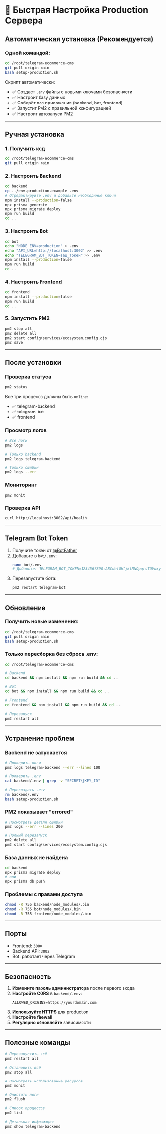 # 🚀 Быстрая Настройка Production Сервера

## Автоматическая установка (Рекомендуется)

### Одной командой:

```bash
cd /root/telegram-ecommerce-cms
git pull origin main
bash setup-production.sh
```

Скрипт автоматически:
- ✅ Создаст `.env` файлы с новыми ключами безопасности
- ✅ Настроит базу данных
- ✅ Соберёт все приложения (backend, bot, frontend)
- ✅ Запустит PM2 с правильной конфигурацией
- ✅ Настроит автозапуск PM2

---

## Ручная установка

### 1. Получить код

```bash
cd /root/telegram-ecommerce-cms
git pull origin main
```

### 2. Настроить Backend

```bash
cd backend
cp ../env.production.example .env
# Отредактируйте .env и добавьте необходимые ключи
npm install --production=false
npx prisma generate
npx prisma migrate deploy
npm run build
cd ..
```

### 3. Настроить Bot

```bash
cd bot
echo "NODE_ENV=production" > .env
echo "API_URL=http://localhost:3002" >> .env
echo "TELEGRAM_BOT_TOKEN=ваш_токен" >> .env
npm install --production=false
npm run build
cd ..
```

### 4. Настроить Frontend

```bash
cd frontend
npm install --production=false
npm run build
cd ..
```

### 5. Запустить PM2

```bash
pm2 stop all
pm2 delete all
pm2 start config/services/ecosystem.config.cjs
pm2 save
```

---

## После установки

### Проверка статуса

```bash
pm2 status
```

Все три процесса должны быть `online`:
- ✅ telegram-backend
- ✅ telegram-bot
- ✅ frontend

### Просмотр логов

```bash
# Все логи
pm2 logs

# Только backend
pm2 logs telegram-backend

# Только ошибки
pm2 logs --err
```

### Мониторинг

```bash
pm2 monit
```

### Проверка API

```bash
curl http://localhost:3002/api/health
```

---

## Telegram Bot Token

1. Получите токен от [@BotFather](https://t.me/BotFather)
2. Добавьте в `bot/.env`:
   ```bash
   nano bot/.env
   # Добавьте: TELEGRAM_BOT_TOKEN=1234567890:ABCdefGHIjklMNOpqrsTUVwxyz
   ```
3. Перезапустите бота:
   ```bash
   pm2 restart telegram-bot
   ```

---

## Обновление

### Получить новые изменения:

```bash
cd /root/telegram-ecommerce-cms
git pull origin main
bash setup-production.sh
```

### Только пересборка без сброса .env:

```bash
cd /root/telegram-ecommerce-cms

# Backend
cd backend && npm install && npm run build && cd ..

# Bot
cd bot && npm install && npm run build && cd ..

# Frontend
cd frontend && npm install && npm run build && cd ..

# Перезапуск
pm2 restart all
```

---

## Устранение проблем

### Backend не запускается

```bash
# Проверить логи
pm2 logs telegram-backend --err --lines 100

# Проверить .env
cat backend/.env | grep -v "SECRET\|KEY_ID"

# Пересоздать .env
rm backend/.env
bash setup-production.sh
```

### PM2 показывает "errored"

```bash
# Посмотреть детали ошибки
pm2 logs --err --lines 200

# Полный перезапуск
pm2 delete all
pm2 start config/services/ecosystem.config.cjs
```

### База данных не найдена

```bash
cd backend
npx prisma migrate deploy
# или
npx prisma db push
```

### Проблемы с правами доступа

```bash
chmod -R 755 backend/node_modules/.bin
chmod -R 755 bot/node_modules/.bin
chmod -R 755 frontend/node_modules/.bin
```

---

## Порты

- Frontend: `3000`
- Backend API: `3002`
- Bot: работает через Telegram

---

## Безопасность

1. **Измените пароль администратора** после первого входа
2. **Настройте CORS** в `backend/.env`:
   ```
   ALLOWED_ORIGINS=https://yourdomain.com
   ```
3. **Используйте HTTPS** для production
4. **Настройте firewall**
5. **Регулярно обновляйте** зависимости

---

## Полезные команды

```bash
# Перезапустить всё
pm2 restart all

# Остановить всё
pm2 stop all

# Посмотреть использование ресурсов
pm2 monit

# Очистить логи
pm2 flush

# Список процессов
pm2 list

# Детальная информация
pm2 show telegram-backend
```

